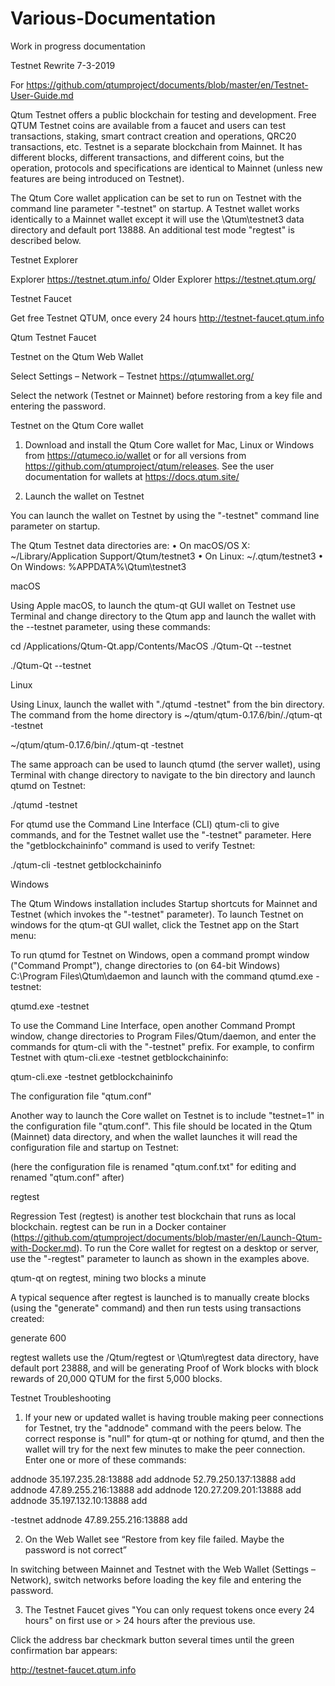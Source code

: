 # Various-Documentation
Work in progress documentation

Testnet Rewrite 7-3-2019

For https://github.com/qtumproject/documents/blob/master/en/Testnet-User-Guide.md

Qtum Testnet offers a public blockchain for testing and development. Free QTUM Testnet coins are available from a faucet and users can test transactions, staking, smart contract creation and operations, QRC20 transactions, etc. Testnet is a separate blockchain from Mainnet. It has different blocks, different transactions, and different coins, but the operation, protocols and specifications are identical to Mainnet (unless new features are being introduced on Testnet).

The Qtum Core wallet application can be set to run on Testnet with the command line parameter "-testnet" on startup. A Testnet wallet works identically to a Mainnet wallet except it will use the \Qtum\testnet3 data directory and default port 13888. An additional test mode "regtest" is described below.

Testnet Explorer

Explorer https://testnet.qtum.info/
Older Explorer https://testnet.qtum.org/


Testnet Faucet

Get free Testnet QTUM, once every 24 hours http://testnet-faucet.qtum.info

 
Qtum Testnet Faucet

Testnet on the Qtum Web Wallet

Select Settings – Network – Testnet https://qtumwallet.org/

Select the network (Testnet or Mainnet) before restoring from a key file and entering the password.


Testnet on the Qtum Core wallet

1. Download and install the Qtum Core wallet for Mac, Linux or Windows from https://qtumeco.io/wallet or for all versions from https://github.com/qtumproject/qtum/releases. See the user documentation for wallets at https://docs.qtum.site/

2. Launch the wallet on Testnet

You can launch the wallet on Testnet by using the "-testnet" command line parameter on startup.

The Qtum Testnet data directories are:
•	On macOS/OS X: ~/Library/Application Support/Qtum/testnet3
•	On Linux: ~/.qtum/testnet3
•	On Windows: %APPDATA%\Qtum\testnet3

macOS

Using Apple macOS, to launch the qtum-qt GUI wallet on Testnet use Terminal and change directory to the Qtum app and launch the wallet with the --testnet parameter, using these commands:

cd /Applications/Qtum-Qt.app/Contents/MacOS
./Qtum-Qt --testnet

 
./Qtum-Qt --testnet


Linux

Using Linux, launch the wallet with "./qtumd -testnet" from the bin directory. The command from the home directory is
~/qtum/qtum-0.17.6/bin/./qtum-qt -testnet

 
~/qtum/qtum-0.17.6/bin/./qtum-qt -testnet

The same approach can be used to launch qtumd (the server wallet), using Terminal with change directory to navigate to the bin directory and launch qtumd on Testnet:

 
./qtumd -testnet

For qtumd use the Command Line Interface (CLI) qtum-cli to give commands, and for the Testnet wallet use the "-testnet" parameter. Here the "getblockchaininfo" command is used to verify Testnet:

 
./qtum-cli -testnet getblockchaininfo


Windows

The Qtum Windows installation includes Startup shortcuts for Mainnet and Testnet (which invokes the "-testnet" parameter). To launch Testnet on windows for the qtum-qt GUI wallet, click the Testnet app on the Start menu:

 

To run qtumd for Testnet on Windows, open a command prompt window ("Command Prompt"), change directories to (on 64-bit Windows) C:\Program Files\Qtum\daemon and launch with the command qtumd.exe -testnet:

 
qtumd.exe -testnet

To use the Command Line Interface, open another Command Prompt window, change directories to Program Files/Qtum/daemon, and enter the commands for qtum-cli with the "-testnet" prefix. For example, to confirm Testnet with qtum-cli.exe -testnet getblockchaininfo:

 
qtum-cli.exe -testnet getblockchaininfo

The configuration file "qtum.conf"

Another way to launch the Core wallet on Testnet is to include "testnet=1" in the configuration file "qtum.conf". This file should be located in the Qtum (Mainnet) data directory, and when the wallet launches it will read the configuration file and startup on Testnet:

 
(here the configuration file is renamed "qtum.conf.txt" for editing and renamed "qtum.conf" after)

regtest

Regression Test (regtest) is another test blockchain that runs as local blockchain. regtest can be run in a Docker container (https://github.com/qtumproject/documents/blob/master/en/Launch-Qtum-with-Docker.md). To run the Core wallet for regtest on a desktop or server, use the "-regtest" parameter to launch as shown in the examples above.

 
qtum-qt on regtest, mining two blocks a minute

A typical sequence after regtest is launched is to manually create blocks (using the "generate" command) and then run tests using transactions created:

 
generate 600

regtest wallets use the /Qtum/regtest or \Qtum\regtest data directory, have default port 23888, and will be generating Proof of Work blocks with block rewards of 20,000 QTUM for the first 5,000 blocks.



Testnet Troubleshooting

1. If your new or updated wallet is having trouble making peer connections for Testnet, try the "addnode" command with the peers below. The correct response is "null" for qtum-qt or nothing for qtumd, and then the wallet will try for the next few minutes to make the peer connection. Enter one or more of these commands:

addnode 35.197.235.28:13888 add
addnode 52.79.250.137:13888 add
addnode 47.89.255.216:13888 add
addnode 120.27.209.201:13888 add
addnode 35.197.132.10:13888 add

 
-testnet addnode 47.89.255.216:13888 add

2. On the Web Wallet see “Restore from key file failed. Maybe the password is not correct”

In switching between Mainnet and Testnet with the Web Wallet (Settings – Network), switch networks before loading the key file and entering the password.

3. The Testnet Faucet gives "You can only request tokens once every 24 hours" on first use or > 24 hours after the previous use.

Click the address bar checkmark button several times until the green confirmation bar appears:

 
http://testnet-faucet.qtum.info




